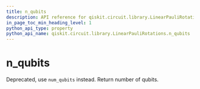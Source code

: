 ```yaml
---
title: n_qubits
description: API reference for qiskit.circuit.library.LinearPauliRotations.n_qubits
in_page_toc_min_heading_level: 1
python_api_type: property
python_api_name: qiskit.circuit.library.LinearPauliRotations.n_qubits
---
```


# n\_qubits

Deprecated, use `num_qubits` instead. Return number of qubits.

